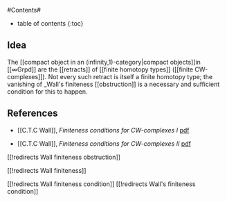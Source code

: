 
#Contents#
* table of contents
{:toc}

## Idea

The  [[compact object in an (infinity,1)-category|compact objects]]in [[∞Grpd]] are the [[retracts]] of [[finite homotopy types]] ([[finite CW-complexes]]). Not every such retract is itself a finite homotopy type; the vanishing of _Wall's finiteness [[obstruction]] is a necessary and sufficient condition for this to happen.

## References

* [[C.T.C Wall]], _Finiteness conditions for CW-complexes I_  [pdf](http://math.uchicago.edu/~shmuel/tom-readings/wall%20finiteness%201.pdf)

* [[C.T.C Wall]], _Finiteness conditions for CW-complexes II_  [pdf](http://www.maths.ed.ac.uk/~aar/papers/findom2.pdf)

[[!redirects Wall finiteness obstruction]]

[[!redirects Wall finiteness]]

[[!redirects Wall finiteness condition]]
[[!redirects Wall's finiteness condition]]
